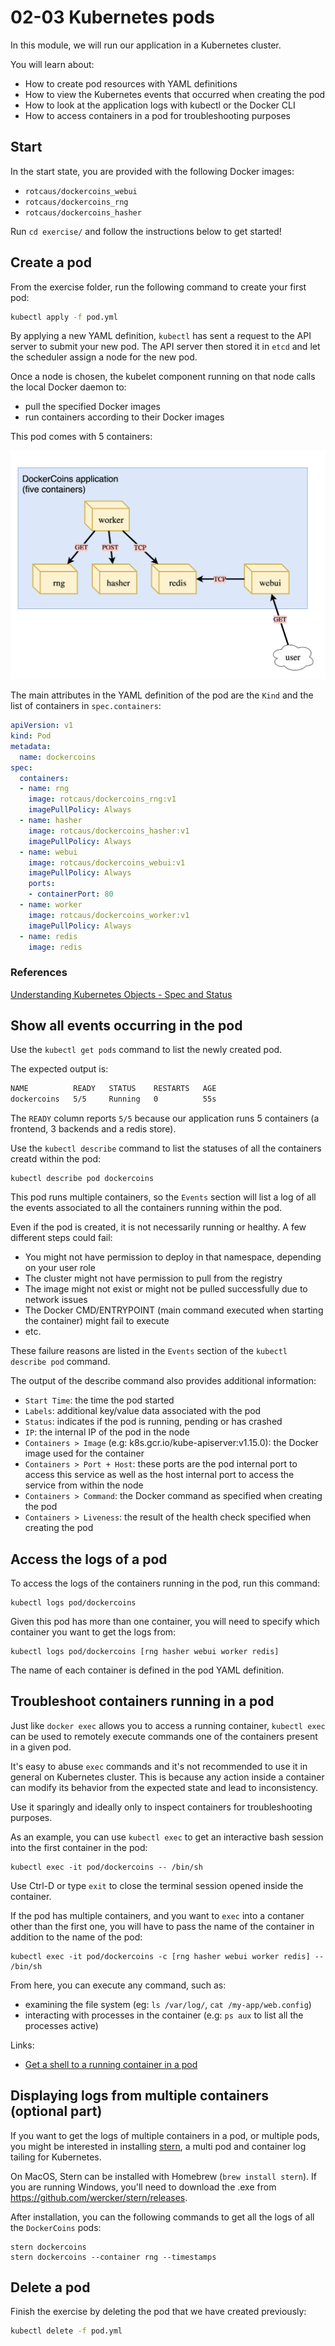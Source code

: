 # 02-03 Kubernetes pods

In this module, we will run our application in a Kubernetes cluster.

You will learn about:

- How to create pod resources with YAML definitions
- How to view the Kubernetes events that occurred when creating the pod
- How to look at the application logs with kubectl or the Docker CLI
- How to access containers in a pod for troubleshooting purposes

## Start

In the start state, you are provided with the following Docker images:

- `rotcaus/dockercoins_webui`
- `rotcaus/dockercoins_rng`
- `rotcaus/dockercoins_hasher`

Run `cd exercise/` and follow the instructions below to get started!

## Create a pod

From the exercise folder, run the following command to create your first pod:

```bash
kubectl apply -f pod.yml
```


By applying a new YAML definition, `kubectl` has sent a request to the API server to submit your new pod. The API server then stored it in `etcd` and let the scheduler assign a node for the new pod.

Once a node is chosen, the kubelet component running on that node calls the local Docker daemon to:

- pull the specified Docker images
- run containers according to their Docker images

This pod comes with  5 containers:

  ![image](dockercoins.png)

The main attributes in the YAML definition of the pod are the  `Kind` and the list of containers in `spec.containers`:

```yaml
apiVersion: v1
kind: Pod
metadata:
  name: dockercoins
spec:
  containers:
  - name: rng
    image: rotcaus/dockercoins_rng:v1
    imagePullPolicy: Always
  - name: hasher
    image: rotcaus/dockercoins_hasher:v1
    imagePullPolicy: Always
  - name: webui
    image: rotcaus/dockercoins_webui:v1
    imagePullPolicy: Always
    ports:
    - containerPort: 80
  - name: worker
    image: rotcaus/dockercoins_worker:v1
    imagePullPolicy: Always
  - name: redis
    image: redis
```

### References

[Understanding Kubernetes Objects - Spec and Status](https://kubernetes.io/docs/concepts/overview/working-with-objects/kubernetes-objects/#object-spec-and-status)

## Show all events occurring in the pod

Use the `kubectl get pods` command to list the newly created pod.

The expected output is:

```bash
NAME          READY   STATUS    RESTARTS   AGE
dockercoins   5/5     Running   0          55s
```

The `READY` column reports `5/5` because our application runs 5 containers (a frontend, 3 backends and a redis store).

Use the `kubectl describe` command to list the statuses of all the containers creatd within the pod:

```console
kubectl describe pod dockercoins
```

This pod runs multiple containers, so the `Events` section will list a log of all the events associated to all the containers running within the pod.

Even if the pod is created, it is not necessarily running or healthy. A few different steps could fail:

- You might not have permission to deploy in that namespace, depending on your user role
- The cluster might not have permission to pull from the registry
- The image might not exist or might not be pulled successfully due to network issues
- The Docker CMD/ENTRYPOINT (main command executed when starting the container) might fail to execute
- etc.

These failure reasons are listed in the `Events` section of the `kubectl describe pod` command.

The output of the describe command also provides additional information:

- `Start Time`: the time the pod started
- `Labels`: additional key/value data associated with the pod
- `Status`: indicates if the pod is running, pending or has crashed
- `IP`: the internal IP of the pod in the node
- `Containers > Image` (e.g: k8s.gcr.io/kube-apiserver:v1.15.0): the Docker image used for the container
- `Containers > Port + Host`: these ports are the pod internal port to access this service as well as the host internal port to access the service from within the node
- `Containers > Command`: the Docker command as specified when creating the pod
- `Containers > Liveness`: the result of the health check specified when creating the pod

## Access the logs of a pod

To access the logs of the containers running in the pod, run this command:

```console
kubectl logs pod/dockercoins
```

Given this pod has more than one container, you will need to specify which container you want to get the logs from:

```console
kubectl logs pod/dockercoins [rng hasher webui worker redis]
```

The name of each container is defined in the pod YAML definition.

## Troubleshoot containers running in a pod

Just like `docker exec` allows you to access a running container, `kubectl exec` can be used to remotely execute commands one of the containers present in a given pod.

It's easy to abuse `exec` commands and it's not recommended to use it in general on Kubernetes cluster. This is because any action inside a container can modify its behavior from the expected state and lead to inconsistency.

Use it sparingly and ideally only to inspect containers for troubleshooting purposes.

As an example, you can use `kubectl exec` to get an interactive bash session into the first container in the pod:

```console
kubectl exec -it pod/dockercoins -- /bin/sh
```

Use Ctrl-D or type `exit` to close the terminal session opened inside the container.

If the pod has multiple containers, and you want to `exec` into a contaner other than the first one, you will have to pass the name of the container in addition to the name of the pod:

```console
kubectl exec -it pod/dockercoins -c [rng hasher webui worker redis] -- /bin/sh
```

From here, you can execute any command, such as:

- examining the file system (eg: `ls /var/log/`, `cat /my-app/web.config`)
- interacting with processes in the container (e.g: `ps aux` to list all the processes active)

Links:

- [Get a shell to a running container in a pod](https://kubernetes.io/docs/tasks/debug-application-cluster/get-shell-running-container/)

## Displaying logs from multiple containers (optional part)

If you want to get the logs of multiple containers in a pod, or multiple pods, you might be interested in installing [stern](https://github.com/wercker/stern), a multi pod and container log tailing for Kubernetes.

On MacOS, Stern can be installed with Homebrew (`brew install stern`). If you are running Windows, you'll need to download the .exe from <https://github.com/wercker/stern/releases>.

After installation, you can the following commands to get all the logs of all the `DockerCoins` pods:

```console
stern dockercoins
stern dockercoins --container rng --timestamps
```

## Delete a pod

Finish the exercise by deleting the pod that we have created previously:

```bash
kubectl delete -f pod.yml
```
